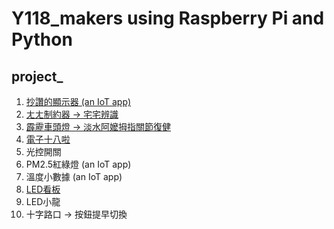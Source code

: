 # Y118_makers using Raspberry Pi and Python
## project_
1. [抄讚的顯示器 (an IoT app)](https://github.com/x1001000/y118/tree/master/project_1)
2. [ㄤㄤ制約器 → 宅宅辨識](https://github.com/x1001000/y118/tree/master/project_2)
3. [霹靂車頭燈 → 淡水阿嬤拇指關節復健](https://github.com/x1001000/y118/tree/master/project_3)
4. [電子十八啦](https://github.com/x1001000/y118/tree/master/project_4)
5. 光控開關
6. PM2.5紅綠燈 (an IoT app)
7. 溫度小數據 (an IoT app)
8. [LED看板](https://github.com/rm-hull/max7219)
9. LED小龍
10. 十字路口 → 按鈕提早切換

